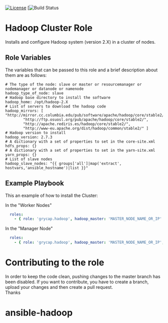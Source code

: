 [![License](https://img.shields.io/badge/license-Apache%202-blue.svg)](https://www.apache.org/licenses/LICENSE-2.0)
[![Build Status](https://travis-ci.org/EdwardT1m/ansible-hadoop.svg?branch=master)

Hadoop Cluster Role 
===================

Installs and configure Hadoop system (version 2.X) in a cluster of nodes.

Role Variables
--------------

The variables that can be passed to this role and a brief description about them are as follows:

	# The type of the node: slave or master or resourcemanager or nodemanager or datanode or namenode 
	hadoop_type_of_node: slave
	# Hadoop base directory to install the software
	hadoop_home: /opt/hadoop-2.X
	# List of servers to download the hadoop code
	hadoop_mirrors: [ "http://mirror.cc.columbia.edu/pub/software/apache/hadoop/core/stable2/",
			"http://ftp.osuosl.org/pub/apache/hadoop/core/stable2/",
			"http://apache.rediris.es/hadoop/core/stable2/",
			"http://www-eu.apache.org/dist/hadoop/common/stable2/" ]
	# Hadoop version to install
	hadoop_version: 2.7.3
	# A dictionary with a set of properties to set in the core-site.xml
	hdfs_props: {}
	# A dictionary with a set of properties to set in the yarn-site.xml
	yarn_props: {}
	# List of slave nodes
	hadoop_slave_nodes: "{{ groups['all']|map('extract', hostvars,'ansible_hostname')|list }}"

Example Playbook
----------------

This an example of how to install the Cluster:

In the "Worker Nodes"
```yml
  roles:
    - { role: 'grycap.hadoop', hadoop_master: 'MASTER_NODE_NAME_OR_IP' }
```

In the "Manager Node"
```yml
  roles:
    - { role: 'grycap.hadoop', hadoop_master: 'MASTER_NODE_NAME_OR_IP', hadoop_type_of_node: 'master'}
```

Contributing to the role
========================
In order to keep the code clean, pushing changes to the master branch has been disabled. If you want to contribute, you have to create a branch, upload your changes and then create a pull request.  
Thanks



# ansible-hadoop
